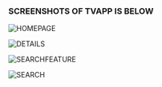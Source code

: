 ### SCREENSHOTS OF TVAPP IS BELOW






![HOMEPAGE](https://user-images.githubusercontent.com/107928378/213794992-da2b77df-4c67-408f-9a3f-c9e50b1adff1.png)


![DETAILS](https://user-images.githubusercontent.com/107928378/213795064-805d095b-f50d-42c5-96aa-3e8a1971c76f.png)

![SEARCHFEATURE](https://user-images.githubusercontent.com/107928378/213795118-73d07dd9-42b0-433c-afa7-6c789eb1f084.png)


![SEARCH](https://user-images.githubusercontent.com/107928378/213795167-774f1b4d-0d17-420b-94a4-8906cdbf5e47.png)
